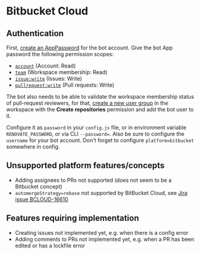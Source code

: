 # Bitbucket Cloud

## Authentication

First, [create an AppPassword](https://support.atlassian.com/bitbucket-cloud/docs/app-passwords/) for the bot account.
Give the bot App password the following permission scopes:

- [`account`](https://developer.atlassian.com/cloud/bitbucket/rest/intro/#account) (Account: Read)
- [`team`](https://developer.atlassian.com/cloud/bitbucket/rest/intro/#team) (Workspace membership: Read)
- [`issue:write`](https://developer.atlassian.com/cloud/bitbucket/rest/intro/#issue-write) (Issues: Write)
- [`pullrequest:write`](https://developer.atlassian.com/cloud/bitbucket/rest/intro/#pullrequest-write) (Pull requests: Write)

The bot also needs to be able to validate the workspace membership status of pull-request reviewers, for that, [create a new user group](https://support.atlassian.com/bitbucket-cloud/docs/organize-workspace-members-into-groups/) in the workspace with the **Create repositories** permission and add the bot user to it.

Configure it as `password` in your `config.js` file, or in environment variable `RENOVATE_PASSWORD`, or via CLI `--password=`.
Also be sure to configure the `username` for your bot account.
Don't forget to configure `platform=bitbucket` somewhere in config.

## Unsupported platform features/concepts

- Adding assignees to PRs not supported (does not seem to be a Bitbucket concept)
- `automergeStrategy=rebase` not supported by BitBucket Cloud, see [Jira issue BCLOUD-16610](https://jira.atlassian.com/browse/BCLOUD-16610)

## Features requiring implementation

- Creating issues not implemented yet, e.g. when there is a config error
- Adding comments to PRs not implemented yet, e.g. when a PR has been edited or has a lockfile error
